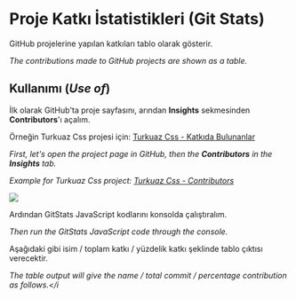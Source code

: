 <h1>Proje Katkı İstatistikleri (Git Stats)</h1>

GitHub projelerine yapılan katkıları tablo olarak gösterir.

<i>The contributions made to GitHub projects are shown as a table.</i>

<h2>Kullanımı (<i>Use of</i>)</h2>

İlk olarak GitHub'ta proje sayfasını, arından <b>Insights</b> sekmesinden <b>Contributors</b>'ı açalım.

Örneğin Turkuaz Css projesi için: <a href="https://github.com/omergulcicek/turkuazcss/graphs/contributors">Turkuaz Css - Katkıda Bulunanlar</a>

<i>First, let's open the project page in GitHub, then the <b>Contributors</b> in the <b>Insights</b> tab.</i>

<i>Example for Turkuaz Css project: <a href="https://github.com/omergulcicek/turkuazcss/graphs/contributors">Turkuaz Css - Contributors</a></i>

<img src="https://omergulcicek.com/img/gitstats.png">

Ardından GitStats JavaScript kodlarını konsolda çalıştıralım.

<i>Then run the GitStats JavaScript code through the console.</i>

Aşağıdaki gibi isim / toplam katkı / yüzdelik katkı şeklinde tablo çıktısı verecektir.

<i>The table output will give the name / total commit / percentage contribution as follows.</i
